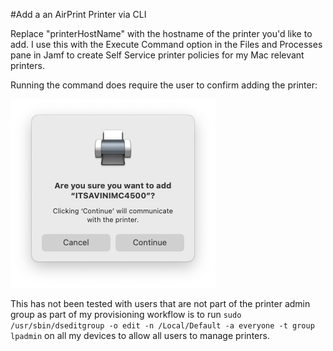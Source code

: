 #Add a an AirPrint Printer via CLI

Replace "printerHostName" with the hostname of the printer you'd like to add. I use this with the Execute Command option in the Files and Processes pane in Jamf to create Self Service printer policies for my Mac relevant printers.

Running the command does require the user to confirm adding the printer:

![Confirm printer](<./ConfirmPrinter.png>)

This has not been tested with users that are not part of the printer admin group as part of my provisioning workflow is to run `sudo /usr/sbin/dseditgroup -o edit -n /Local/Default -a everyone -t group lpadmin` on all my devices to allow all users to manage printers.